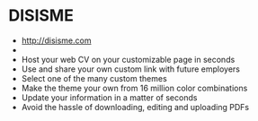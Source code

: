 # DISISME
+ http://disisme.com
+
+ Host your web CV on your customizable page in seconds
+ Use and share your own custom link with future employers
+ Select one of the many custom themes
+ Make the theme your own from 16 million color combinations
+ Update your information in a matter of seconds
+ Avoid the hassle of downloading, editing and uploading PDFs
